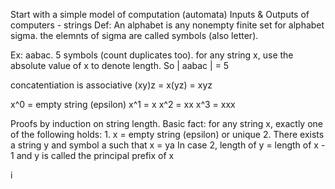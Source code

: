 Start with a simple model of computation (automata)
Inputs & Outputs of computers - strings
Def: An alphabet is any nonempty finite set for alphabet sigma. the elemnts of sigma are called symbols (also letter).


Ex: aabac.  5 symbols (count duplicates too). for any string x, use the absolute value of x to denote length.  So | aabac | = 5  

concatentiation is associative (xy)z = x(yz) = xyz

x^0 = empty string (epsilon)
x^1 = x
x^2 = xx
x^3 = xxx


Proofs by induction on string length.
Basic fact: for any string x, exactly one of the following holds: 
	1. x = empty string (epsilon) or unique 
	2. There exists a string y and symbol a such that x = ya
In case 2, length of y = length of x - 1 and y is called the principal prefix of x

i